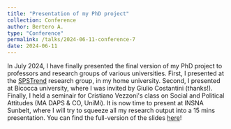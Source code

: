 ```yaml
---
title: "Presentation of my PhD project"
collection: Conference
author: Bertero A.
type: "Conference"
permalink: /talks/2024-06-11-conference-7
date: 2024-06-11
---
```

In July 2024, I have finally presented the final version of my PhD project to professors and research groups of various universities. 
First, I presented at the [SPSTrend](https://www.spstrend.it/) research group, in my home university. Second, I presented at Bicocca university, where I was invited by Giulio Costantini (thanks!). 
Finally, I held a seminair for Cristiano Vezzoni's class on Social and Political Attitudes (MA DAPS & CO, UniMi). 
It is now time to present at INSNA Sunbelt, where I will try to squeeze all my research output into a 15 mins presentation. 
You can find the full-version of the slides [here](https://arturobertero.github.io/files/PROJ.pdf)!
